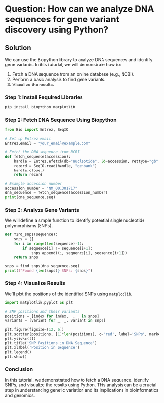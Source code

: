 # Question: How can we analyze DNA sequences for gene variant discovery using Python?

## Solution

We can use the Biopython library to analyze DNA sequences and identify gene variants. In this tutorial, we will demonstrate how to:
1. Fetch a DNA sequence from an online database (e.g., NCBI).
2. Perform a basic analysis to find gene variants.
3. Visualize the results.

### Step 1: Install Required Libraries

```bash
pip install biopython matplotlib
```

### Step 2: Fetch DNA Sequence Using Biopython

```python
from Bio import Entrez, SeqIO

# Set up Entrez email
Entrez.email = "your_email@example.com"

# Fetch the DNA sequence from NCBI
def fetch_sequence(accession):
    handle = Entrez.efetch(db="nucleotide", id=accession, rettype="gb", retmode="text")
    record = SeqIO.read(handle, "genbank")
    handle.close()
    return record

# Example accession number
accession_number = "NM_001301717"
dna_sequence = fetch_sequence(accession_number)
print(dna_sequence.seq)
```

### Step 3: Analyze Gene Variants

We will define a simple function to identify potential single nucleotide polymorphisms (SNPs).

```python
def find_snps(sequence):
    snps = []
    for i in range(len(sequence)-1):
        if sequence[i] != sequence[i+1]:
            snps.append((i, sequence[i], sequence[i+1]))
    return snps

snps = find_snps(dna_sequence.seq)
print(f"Found {len(snps)} SNPs: {snps}")
```

### Step 4: Visualize Results

We'll plot the positions of the identified SNPs using `matplotlib`.

```python
import matplotlib.pyplot as plt

# SNP positions and their variants
positions = [index for index, _, _ in snps]
variants = [variant for _, _, variant in snps]

plt.figure(figsize=(12, 6))
plt.scatter(positions, [1]*len(positions), c='red', label='SNPs', marker='|')
plt.yticks([])
plt.title('SNP Positions in DNA Sequence')
plt.xlabel('Position in Sequence')
plt.legend()
plt.show()
```

### Conclusion

In this tutorial, we demonstrated how to fetch a DNA sequence, identify SNPs, and visualize the results using Python. This analysis can be a crucial step in understanding genetic variation and its implications in bioinformatics and genomics.